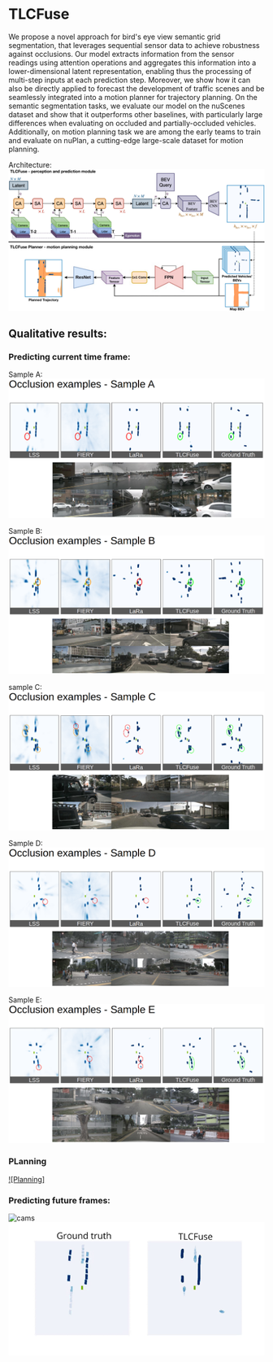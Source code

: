 # TLCFuse
We propose a novel approach for bird's eye view semantic grid segmentation, that leverages sequential sensor data to achieve robustness against occlusions. Our model extracts information from the sensor readings using attention operations and aggregates this information into a lower-dimensional latent representation, enabling thus the processing of multi-step inputs at each prediction step. Moreover, we show how it can also be directly applied to forecast the development of traffic scenes and be seamlessly integrated into a motion planner for trajectory planning. On the semantic segmentation tasks, we evaluate our model on the nuScenes dataset and show that it outperforms other baselines, with particularly large differences when evaluating on occluded and partially-occluded vehicles. Additionally, on motion planning task we are among the early teams to train and evaluate on nuPlan, a cutting-edge large-scale dataset for motion planning.

Architecture: 
![Architecture](imgs/TLCFuse_pipeline.png)

## Qualitative results:

### Predicting current time frame:
Sample A:
![Sample A](imgs/sample_a.png)

Sample B: 
![Sample B](imgs/sample_b.png)

sample C:
![Sample C](imgs/sample_c.png)

Sample D: 
![Sample D](imgs/sample_d.png)

Sample E:
![Sample E](imgs/sample_e.png)

### PLanning
[![Planning]](https://youtu.be/-tTrlZeFsvs)

### Predicting future frames:
![cams](imgs/cams_forecasting.gif) ![prediction](imgs/qualitative_forecasting.gif)

